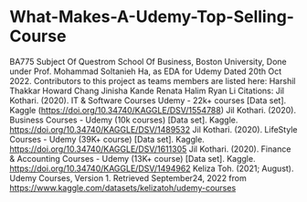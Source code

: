 # What-Makes-A-Udemy-Top-Selling-Course
BA775 Subject Of Questrom School Of Business, Boston University, Done under Prof. Mohammad Soltanieh Ha, as EDA for Udemy Dated 20th Oct 2022.
Contributors to this project as teams members are listed here:
Harshil Thakkar
Howard Chang
Jinisha Kande
Renata Halim
Ryan Li
Citations: 
Jil Kothari. (2020). IT & Software Courses Udemy - 22k+ courses [Data set]. Kaggle (https://doi.org/10.34740/KAGGLE/DSV/1554788)
Jil Kothari. (2020). Business Courses - Udemy (10k courses) [Data set]. Kaggle. https://doi.org/10.34740/KAGGLE/DSV/1489532
Jil Kothari. (2020). LifeStyle Courses - Udemy (39K+ course) [Data set]. Kaggle. https://doi.org/10.34740/KAGGLE/DSV/1611305
Jil Kothari. (2020). Finance & Accounting Courses - Udemy (13K+ course) [Data set]. Kaggle. https://doi.org/10.34740/KAGGLE/DSV/1494962
Keliza Toh. (2021; August). Udemy Courses, Version 1. Retrieved September24, 2022 from https://www.kaggle.com/datasets/kelizatoh/udemy-courses
